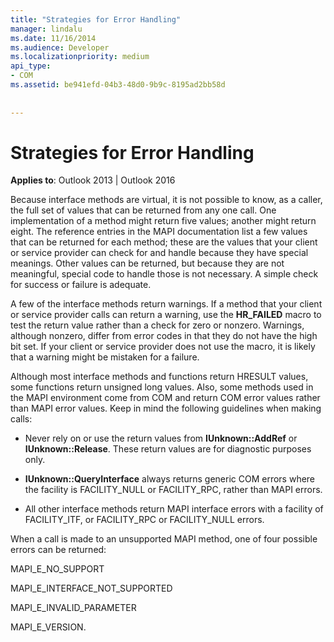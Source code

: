 ```yaml
---
title: "Strategies for Error Handling"
manager: lindalu
ms.date: 11/16/2014
ms.audience: Developer
ms.localizationpriority: medium
api_type:
- COM
ms.assetid: be941efd-04b3-48d0-9b9c-8195ad2bb58d
 
 
---
```


# Strategies for Error Handling

  
  
**Applies to**: Outlook 2013 | Outlook 2016 
  
Because interface methods are virtual, it is not possible to know, as a caller, the full set of values that can be returned from any one call. One implementation of a method might return five values; another might return eight. The reference entries in the MAPI documentation list a few values that can be returned for each method; these are the values that your client or service provider can check for and handle because they have special meanings. Other values can be returned, but because they are not meaningful, special code to handle those is not necessary. A simple check for success or failure is adequate.
  
A few of the interface methods return warnings. If a method that your client or service provider calls can return a warning, use the **HR_FAILED** macro to test the return value rather than a check for zero or nonzero. Warnings, although nonzero, differ from error codes in that they do not have the high bit set. If your client or service provider does not use the macro, it is likely that a warning might be mistaken for a failure. 
  
Although most interface methods and functions return HRESULT values, some functions return unsigned long values. Also, some methods used in the MAPI environment come from COM and return COM error values rather than MAPI error values. Keep in mind the following guidelines when making calls:
  
- Never rely on or use the return values from **IUnknown::AddRef** or **IUnknown::Release**. These return values are for diagnostic purposes only. 
    
- **IUnknown::QueryInterface** always returns generic COM errors where the facility is FACILITY_NULL or FACILITY_RPC, rather than MAPI errors. 
    
- All other interface methods return MAPI interface errors with a facility of FACILITY_ITF, or FACILITY_RPC or FACILITY_NULL errors.
    
When a call is made to an unsupported MAPI method, one of four possible errors can be returned: 
  
MAPI_E_NO_SUPPORT
  
MAPI_E_INTERFACE_NOT_SUPPORTED
  
MAPI_E_INVALID_PARAMETER
  
MAPI_E_VERSION. 
  

